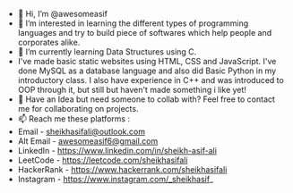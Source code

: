 - 👋 Hi, I’m @awesomeasif
- 👀 I’m interested in learning the different types of programming languages and try to build piece of softwares which help people and corporates alike.
- 🌱 I’m currently learning Data Structures using C. 
- I've made basic static websites using HTML, CSS and JavaScript.
I've done MySQL as a database language and also did Basic Python in my introductory class. I also have experience in C++ and was introduced to OOP through it, but still but haven't made something i like yet!
- 💞️ Have an Idea but need someone to collab with? Feel free to contact me for collaborating on projects.
- 📫 Reach me these platforms :
- Email - sheikhasifali@outlook.com
- Alt Email - awesomeasif6@gmail.com 
- LinkedIn - https://www.linkedin.com/in/sheikh-asif-ali
- LeetCode - https://leetcode.com/sheikhasifali
- HackerRank - https://www.hackerrank.com/sheikhasifali
- Instagram - https://www.instagram.com/_sheikhasif_

<!---
awesomeasif/awesomeasif is a ✨ special ✨ repository because its `README.md` (this file) appears on your GitHub profile.
You can click the Preview link to take a look at your changes.
--->
